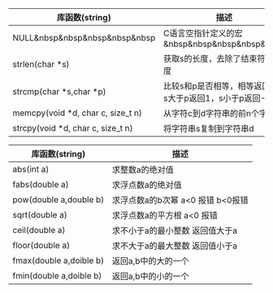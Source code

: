 

| 库函数(string)	                                             | 描述                                                          |
| ------------------------------------------------------------ | ------------------------------------------------------------ |
| NULL&nbsp&nbsp&nbsp&nbsp&nbsp| C语言空指针定义的宏&nbsp&nbsp&nbsp&nbsp&nbsp|
| strlen(char *s)| 获取s的长度，去除了结束符的长度|
| strcmp(char *s,char *p)| 比较s和p是否相等，相等返回0，s大于p返回1，s小于p返回-1|
| memcpy(void *d, char c, size_t n)| 从字符c到d字符串的前n个字符|			
| strcpy(void *d, char c, size_t n)| 将字符串s复制到字符串d|


| 库函数(string)	                                             | 描述                                                          |
| ------------------------------------------------------------ | ------------------------------------------------------------ |
| abs(int a)| 求整数a的绝对值|
| fabs(double a)| 求浮点数a的绝对值|
| pow(double a,double b)| 求浮点数a的b次幂 a<0 报错 b<0报错|
| sqrt(double a)| 求浮点数a的平方根   a<0 报错|			
| ceil(double a)| 求不小于a的最小整数    返回值大于a|	
| floor(double a) | 求不大于a的最大整数    返回值小于a|	
| fmax(double a,doible b) |返回a,b中的大的一个|		
| fmin(double a,doible b) |返回a,b中的小的一个|	

